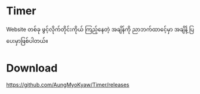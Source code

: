 # Timer
Website တစ်ခု ဖွင့်လိုက်တိုင်းကိုယ် ကြည့်နေတဲ့ အချိန်ကို ညာဘက်ထာငေ့်မှာ အချိန်ဲ့ ပြပေးမှာဖြစ်ပါတယ်။ 

# Download 
https://github.com/AungMyoKyaw/Timer/releases